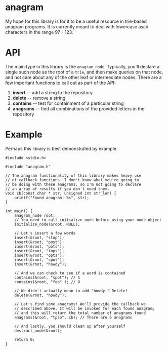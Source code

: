 anagram
=======

My hope for this library is for it to be a useful resource in trie-based 
anagram programs. It is currently meant to deal with lowercase ascii
characters in the range 97 - 123.

API
===

The main type in this library is the `anagram_node`. Typically, you'll 
declare a single such node as the root of a `trie`, and then make queries
on that node, and not care about any of the other leaf or intermediate
nodes. There are a few important functions to call out as part of the API:

1. __insert__ -- add a string to the repository
1. __delete__ -- remove a string
1. __contains__ -- test for containment of a particular string
1. __anagrams__ -- find all combinations of the provided letters in the repository

Example
=======

Perhaps this library is best demonstrated by example.

	#include <stdio.h>
	
	#include "anagram.h"
	
	// The anagram functionality of this library makes heavy use
	// of callback functions. I don't know what you're going to
	// be doing with these anagrams, so I'm not going to declare
	// an array of results if you don't need them.
	void cb(const char * str, unsigned int str_len) {
		printf("Found anagram: %s", str);
	}
	
	int main() {
		anagram_node root;
		// You need to call initialize_node before using your node object
		initialize_node(&root, NULL);
	
		// Let's insert a few words
		insert(&root, "stop");
		insert(&root, "post");
		insert(&root, "pots");
		insert(&root, "tops");
		insert(&root, "opts");
		insert(&root, "spot");
		insert(&root, "howdy");
	
		// And we can check to see if a word is contained
		contains(&root, "spot"); // 1
		contains(&root, "foo" ); // 0
	
		// We didn't actually mean to add "howdy." Delete!
		delete(&root, "howdy");
		
		// Let's find some anagrams! We'll provide the callback we 
		// described above. It will be invoked for each found anagram,
		// and this will return the total number of anagrams found
		anagrams(&root, "tpso", cb); // There are 6 anagrams
	
		// And lastly, you should clean up after yourself
		destruct_node(&root);
		
		return 0;
	}
